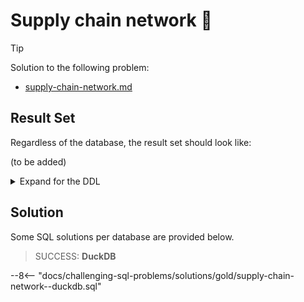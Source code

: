 # Supply chain network 🚛

> [!TIP]
>
> Solution to the following problem:
>
> - [supply-chain-network.md](../../problems/gold/supply-chain-network.md)

## Result Set

Regardless of the database, the result set should look like:

(to be added)

<details>
<summary>Expand for the DDL</summary>
--8<-- "docs/challenging-sql-problems/solutions/gold/supply-chain-network.sql"
</details>

## Solution

Some SQL solutions per database are provided below.

<!-- prettier-ignore -->
> SUCCESS: **DuckDB**
>
--8<-- "docs/challenging-sql-problems/solutions/gold/supply-chain-network--duckdb.sql"
